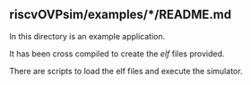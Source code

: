 riscvOVPsim/examples/*/README.md
---

In this directory is an example application.

It has been cross compiled to create the _elf_ files provided.

There are scripts to load the elf files and execute the simulator.

